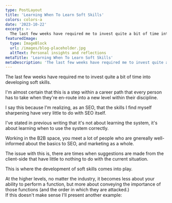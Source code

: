 ```yaml
---
type: PostLayout
title: 'Learning When To Learn Soft Skills'
colors: colors-a
date: '2023-10-22'
excerpt: >-
  The last few weeks have required me to invest quite a bit of time into developing soft skills....
featuredImage:
  type: ImageBlock
  url: /images/blog-placeholder.jpg
  altText: Personal insights and reflections
metaTitle: 'Learning When To Learn Soft Skills'
metaDescription: 'The last few weeks have required me to invest quite a bit of time into developing soft skills....'
---
```


The last few weeks have required me to invest quite a bit of time into developing soft skills.

I'm almost certain that this is a step within a career path that every person has to take when they're en-route into a new level within their discipline.

I say this because I'm realizing, as an SEO, that the skills I find myself sharpening have very little to do with SEO itself.

I've stated in previous writing that it's not about learning the system, it's about learning when to use the system correctly.

Working in the B2B space, you meet a lot of people who are gnereally well-informed about the basics to SEO, and marketing as a whole.

The issue with this is, there are times when suggestions are made from the client-side that have little to nothing to do with the current situation.

This is where the development of soft skills comes into play.

At the higher levels, no matter the industry, it becomes less about your ability to perform a function, but more about conveying the importance of those functions (and the order in which they are attacked.)  
If this doesn't make sense I'll present another example: